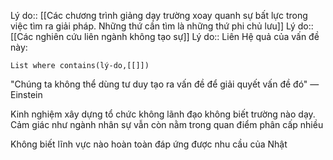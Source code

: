 Lý do:: [[Các chương trình giảng dạy trường xoay quanh sự bất lực trong việc tìm ra giải pháp. Những thứ cần tìm là những thứ phi chủ lưu]]
Lý do:: [[Các nghiên cứu liên ngành không tạo sự]]
Lý do:: Liên 
Hệ quả của vấn đề này:
```dataview
List where contains(lý-do,[[]])
```
"Chúng ta không thể dùng tư duy tạo ra vấn đề để giải quyết vấn đề đó" — Einstein

Kinh nghiệm xây dựng tổ chức không lãnh đạo không biết trường nào dạy. Cảm giác như ngành nhân sự vẫn còn nằm trong quan điểm phân cấp nhiều

Không biết lĩnh vực nào hoàn toàn đáp ứng được nhu cầu của Nhật